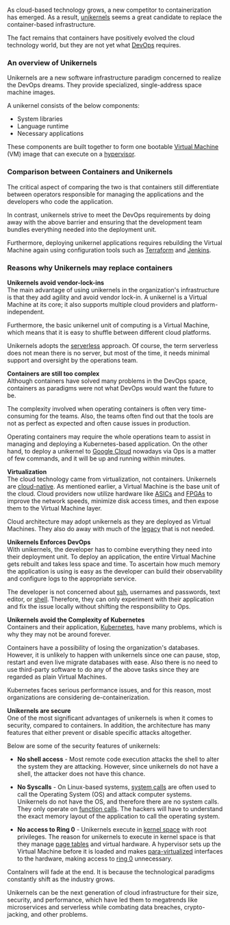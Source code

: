 ﻿
As cloud-based technology grows, a new competitor to containerization has emerged. As a result, [unikernels](http://unikernel.org/) seems a great candidate to replace the container-based infrastructure.

The fact remains that containers have positively evolved the cloud technology world, but they are not yet what [DevOps](https://azure.microsoft.com/en-us/overview/what-is-devops/#culture) requires.  

### An overview of Unikernels
Unikernels are a new software infrastructure paradigm concerned to realize the DevOps dreams. They provide specialized, single-address space machine images.

A unikernel consists of the below components:
- System libraries
- Language runtime
- Necessary applications

These components are built together to form one bootable [Virtual Machine](https://www.vmware.com/topics/glossary/content/virtual-machine) (VM) image that can execute on a [hypervisor](https://www.vmware.com/topics/glossary/content/hypervisor).

### Comparison between Containers and Unikernels
The critical aspect of comparing the two is that containers still differentiate between operators responsible for managing the applications and the developers who code the application.

In contrast, unikernels strive to meet the DevOps requirements by doing away with the above barrier and ensuring that the development team bundles everything needed into the deployment unit.

Furthermore, deploying unikernel applications requires rebuilding the Virtual Machine again using configuration tools such as [Terraform](https://www.terraform.io/intro/index.html) and [Jenkins](https://www.jenkins.io/doc/book/).

### Reasons why Unikernels may replace containers
**Unikernels avoid vendor-lock-ins**\
The main advantage of using unikernels in the organization's infrastructure is that they add agility and avoid vendor lock-in. A unikernel is a Virtual Machine at its core; it also supports multiple cloud providers and platform-independent.

Furthermore, the basic unikernel unit of computing is a Virtual Machine, which means that it is easy to shuffle between different cloud platforms. 

Unikernels adopts the [serverless](https://www.redhat.com/en/topics/cloud-native-apps/what-is-serverless) approach. Of course, the term serverless does not mean there is no server, but most of the time, it needs minimal support and oversight by the operations team.

**Containers are still too complex**\
Although containers have solved many problems in the DevOps space, containers as paradigms were not what DevOps would want the future to be.

The complexity involved when operating containers is often very time-consuming for the teams. Also, the teams often find out that the tools are not as perfect as expected and often cause issues in production.

Operating containers may require the whole operations team to assist in managing and deploying a Kubernetes-based application. On the other hand, to deploy a unikernel to [Google Cloud](https://cloud.google.com/) nowadays via Ops is a matter of few commands, and it will be up and running within minutes.

**Virtualization**\
The cloud technology came from virtualization, not containers. Unikernels are [cloud-native](https://www.infoworld.com/article/3281046/what-is-cloud-native-the-modern-way-to-develop-software.html). As mentioned earlier, a Virtual Machine is the base unit of the cloud. Cloud providers now utilize hardware like [ASICs](https://www.sciencedirect.com/topics/engineering/application-specific-integrated-circuits) and [FPGAs](https://learn.sparkfun.com/tutorials/how-does-an-fpga-work/all) to improve the network speeds, minimize disk access times, and then expose them to the Virtual Machine layer.

Cloud architecture may adopt unikernels as they are deployed as Virtual Machines. They also do away with much of the [legacy](https://www.talend.com/resources/what-is-legacy-system) that is not needed.

**Unikernels Enforces DevOps**\
With unikernels, the developer has to combine everything they need into their deployment unit. To deploy an application, the entire Virtual Machine gets rebuilt and takes less space and time. To ascertain how much memory the application is using is easy as the developer can build their observability and configure logs to the appropriate service.

The developer is not concerned about [ssh](https://searchsecurity.techtarget.com/definition/Secure-Shell), usernames and passwords, text editor, or [shell](https://linuxcommand.org/lc3_writing_shell_scripts.php). Therefore, they can only experiment with their application and fix the issue locally without shifting the responsibility to Ops.

**Unikernels avoid the Complexity of Kubernetes**\
Containers and their application, [Kubernetes](https://kubernetes.io/), have many problems, which is why they may not be around forever. 

Containers have a possibility of losing the organization's databases. However, it is unlikely to happen with unikernels since one can pause, stop, restart and even live migrate databases with ease. Also there is no need to use third-party software to do any of the above tasks since they are regarded as plain Virtual Machines.

Kubernetes faces serious performance issues, and for this reason, most organizations are considering de-containerization.

**Unikernels are secure**\
One of the most significant advantages of unikernels is when it comes to security, compared to containers. In addition, the architecture has many features that either prevent or disable specific attacks altogether.

Below are some of the security features of unikernels:
- **No shell access** - Most remote code execution attacks the shell to alter the system they are attacking. However, since unikernels do not have a shell, the attacker does not have this chance.

- **No Syscalls** - On Linux-based systems, [system calls](https://www.geeksforgeeks.org/introduction-of-system-call) are often used to call the Operating System (OS) and attack computer systems. Unikernels do not have the OS, and therefore there are no system calls. They only operate on [function calls](https://docs.microsoft.com/en-us/cpp/c-language/function-calls). The hackers will have to understand the exact memory layout of the application to call the operating system.

- **No access to Ring 0** - Unikernels execute in [kernel space](https://www.sciencedirect.com/topics/computer-science/kernel-address-space) with root privileges. The reason for unikernels to execute in kernel space is that they manage [page tables](https://www.geeksforgeeks.org/page-table-entries-in-page-table/) and virtual hardware.
A hypervisor sets up the Virtual Machine before it is loaded and makes [para-virtualized](https://www.sciencedirect.com/topics/computer-science/paravirtualization) interfaces to the hardware, making access to [ring 0](https://www.futurelearn.com/info/courses/computer-systems/0/steps/53514) unnecessary.

ContaIners will fade at the end. It is because the technological paradigms constantly shift as the industry grows. 

Unikernels can be the next generation of cloud infrastructure for their size, security, and performance, which have led them to megatrends like microservices and serverless while combating data breaches, crypto-jacking, and other problems.